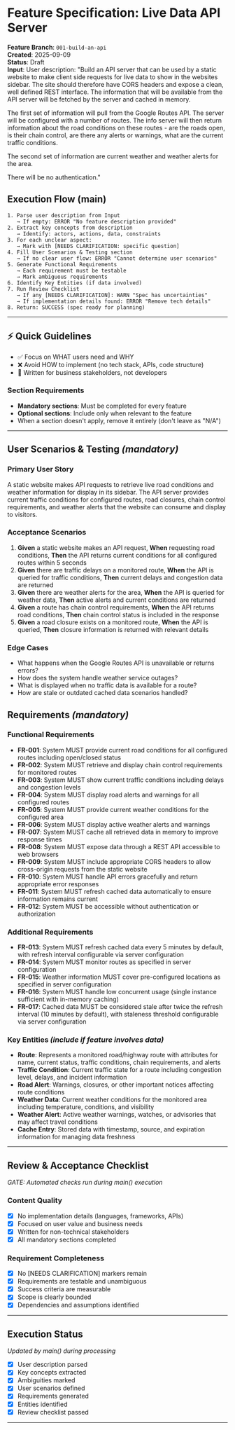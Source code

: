 # Feature Specification: Live Data API Server

**Feature Branch**: `001-build-an-api`  
**Created**: 2025-09-09  
**Status**: Draft  
**Input**: User description: "Build an API server that can be used by a static website to make client side requests for live data to show in the websites sidebar. The site should therefore have CORS headers and expose a clean, well defined REST interface. The information that will be available from the API server will be fetched by the server and cached in memory.  
 
The first set of information will pull from the Google Routes API. The server will be configured with a number of routes. The info server will then return information about the road conditions on these routes - are the roads open, is their chain control, are there any alerts or warnings, what are the current traffic conditions. 
 
The second set of information are current weather and weather alerts for the area. 
 
There will be no authentication."

## Execution Flow (main)
```
1. Parse user description from Input
   → If empty: ERROR "No feature description provided"
2. Extract key concepts from description
   → Identify: actors, actions, data, constraints
3. For each unclear aspect:
   → Mark with [NEEDS CLARIFICATION: specific question]
4. Fill User Scenarios & Testing section
   → If no clear user flow: ERROR "Cannot determine user scenarios"
5. Generate Functional Requirements
   → Each requirement must be testable
   → Mark ambiguous requirements
6. Identify Key Entities (if data involved)
7. Run Review Checklist
   → If any [NEEDS CLARIFICATION]: WARN "Spec has uncertainties"
   → If implementation details found: ERROR "Remove tech details"
8. Return: SUCCESS (spec ready for planning)
```

---

## ⚡ Quick Guidelines
- ✅ Focus on WHAT users need and WHY
- ❌ Avoid HOW to implement (no tech stack, APIs, code structure)
- 👥 Written for business stakeholders, not developers

### Section Requirements
- **Mandatory sections**: Must be completed for every feature
- **Optional sections**: Include only when relevant to the feature
- When a section doesn't apply, remove it entirely (don't leave as "N/A")

---

## User Scenarios & Testing *(mandatory)*

### Primary User Story
A static website makes API requests to retrieve live road conditions and weather information for display in its sidebar. The API server provides current traffic conditions for configured routes, road closures, chain control requirements, and weather alerts that the website can consume and display to visitors.

### Acceptance Scenarios
1. **Given** a static website makes an API request, **When** requesting road conditions, **Then** the API returns current conditions for all configured routes within 5 seconds
2. **Given** there are traffic delays on a monitored route, **When** the API is queried for traffic conditions, **Then** current delays and congestion data are returned
3. **Given** there are weather alerts for the area, **When** the API is queried for weather data, **Then** active alerts and current conditions are returned
4. **Given** a route has chain control requirements, **When** the API returns road conditions, **Then** chain control status is included in the response
5. **Given** a road closure exists on a monitored route, **When** the API is queried, **Then** closure information is returned with relevant details

### Edge Cases
- What happens when the Google Routes API is unavailable or returns errors?
- How does the system handle weather service outages?
- What is displayed when no traffic data is available for a route?
- How are stale or outdated cached data scenarios handled?

## Requirements *(mandatory)*

### Functional Requirements
- **FR-001**: System MUST provide current road conditions for all configured routes including open/closed status
- **FR-002**: System MUST retrieve and display chain control requirements for monitored routes  
- **FR-003**: System MUST show current traffic conditions including delays and congestion levels
- **FR-004**: System MUST display road alerts and warnings for all configured routes
- **FR-005**: System MUST provide current weather conditions for the configured area
- **FR-006**: System MUST display active weather alerts and warnings
- **FR-007**: System MUST cache all retrieved data in memory to improve response times
- **FR-008**: System MUST expose data through a REST API accessible to web browsers
- **FR-009**: System MUST include appropriate CORS headers to allow cross-origin requests from the static website
- **FR-010**: System MUST handle API errors gracefully and return appropriate error responses
- **FR-011**: System MUST refresh cached data automatically to ensure information remains current
- **FR-012**: System MUST be accessible without authentication or authorization

### Additional Requirements
- **FR-013**: System MUST refresh cached data every 5 minutes by default, with refresh interval configurable via server configuration
- **FR-014**: System MUST monitor routes as specified in server configuration
- **FR-015**: Weather information MUST cover pre-configured locations as specified in server configuration
- **FR-016**: System MUST handle low concurrent usage (single instance sufficient with in-memory caching)
- **FR-017**: Cached data MUST be considered stale after twice the refresh interval (10 minutes by default), with staleness threshold configurable via server configuration

### Key Entities *(include if feature involves data)*
- **Route**: Represents a monitored road/highway route with attributes for name, current status, traffic conditions, chain requirements, and alerts
- **Traffic Condition**: Current traffic state for a route including congestion level, delays, and incident information
- **Road Alert**: Warnings, closures, or other important notices affecting route conditions
- **Weather Data**: Current weather conditions for the monitored area including temperature, conditions, and visibility
- **Weather Alert**: Active weather warnings, watches, or advisories that may affect travel conditions
- **Cache Entry**: Stored data with timestamp, source, and expiration information for managing data freshness

---

## Review & Acceptance Checklist
*GATE: Automated checks run during main() execution*

### Content Quality
- [x] No implementation details (languages, frameworks, APIs)
- [x] Focused on user value and business needs
- [x] Written for non-technical stakeholders
- [x] All mandatory sections completed

### Requirement Completeness
- [x] No [NEEDS CLARIFICATION] markers remain
- [x] Requirements are testable and unambiguous  
- [x] Success criteria are measurable
- [x] Scope is clearly bounded
- [x] Dependencies and assumptions identified

---

## Execution Status
*Updated by main() during processing*

- [x] User description parsed
- [x] Key concepts extracted
- [x] Ambiguities marked
- [x] User scenarios defined
- [x] Requirements generated
- [x] Entities identified
- [x] Review checklist passed

---